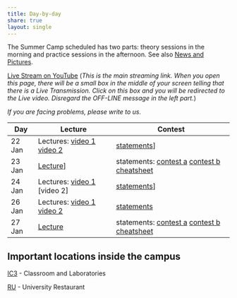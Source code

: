 ```yaml
---
title: Day-by-day
share: true
layout: single
---
```


The Summer Camp scheduled has two parts: theory sessions in the morning and practice sessions in the afternoon. See also [News and Pictures](http://www.facebook.com/maratona).

[Live Stream on YouTube](https://www.youtube.com/c/InstitutodeComputaçãoUnicamp) (*This is the main streaming link. When you open this page, there will be a small box in the middle of your screen telling that there is a Live Transmission. Click on this box and you will be redirected to the Live video. Disregard the OFF-LINE message in the left part.*)

*If you are facing problems, please write to us.*

|Day|Lecture|Contest|
|---|---|---|
|22 Jan|Lectures: [video 1](https://www.youtube.com/watch?v=_qOH-nmrVsE&t=1s) [video 2](https://www.youtube.com/watch?v=pmF8onWRurE)|[statements](../documents/2018-01-22.pdf)]|
|23 Jan|[Lecture](https://www.youtube.com/watch?v=_EgNjiB63zQ)]|statements: [contest a](../documents/2018-01-23-a.pdf) [contest b](../documents/2018-01-23-b.pdf) [cheatsheet](../documents/2018-01-23-cheatsheet.pdf)|
|24 Jan|Lectures: [video 1](https://www.youtube.com/watch?v=pmF8onWRurE) [video 2]|[statements](../documents/2018-01-24.pdf)]|
|26 Jan|Lectures: [video 1](https://www.youtube.com/watch?v=08co2Hx_4EM) [video 2](https://www.youtube.com/watch?v=tlXp7kdgXHA)|[statements](../documents/2018-01-26.pdf)|
|27 Jan|[Lecture](https://www.youtube.com/watch?v=0TfJlUMjwcg)|statements: [contest a](../documents/2018-01-27-a.pdf) [contest b](../documents/2018-01-27-b.pdf) [cheatsheet](../documents/2018-01-27-cheatsheet.pdf)|



## Important locations inside the campus

[IC3](https://www.google.com/maps/place/IC+-+Instituto+de+Computação,+Universidade+Estadual+de+Campinas+-+Cidade+Universitária,+Campinas+-+SP,+Brasil/@-22.8137813,-47.0639391,18z/data=!4m6!1m3!3m2!1s0x0000000000000000:0xf3522e37359f743c!2sCiclo+Básico+I!3m1!1s0x94c8c15369cbaea9:0x209def4d509b8f14) - Classroom and Laboratories

[RU](https://www.google.com/maps/place/Restaurante+Universitário/@-22.8176954,-47.0720038,17z/data=!4m6!1m3!3m2!1s0x0000000000000000:0xf3522e37359f743c!2sCiclo+Básico+I!3m1!1s0x0000000000000000:0x54ec361ef7124a27) - University Restaurant

